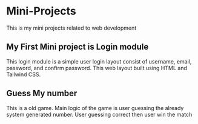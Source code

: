 # Mini-Projects
This is my mini projects related to web development

## My First Mini project is Login module
This login module is a simple user login layout consist of username, email, password, and confirm password. This web layout built using HTML and Tailwind CSS.

## Guess My number 
This is a old game. Main logic of the game is user guessing the already system generated number. User guessing correct then user win the match
